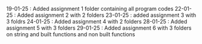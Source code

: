 19-01-25 : Added assignment 1 folder containing all program codes
22-01-25 : Added assignment 2 with 2 folders
23-01-25 : added assignment 3 with 3 foldrs 
24-01-25 : Added assignment 4 with 2 folders
28-01-25 : Added assignment 5 with 3 folders 
29-01-25 : Added assignment 6 with 3 folders on string and built functions and non built functions
